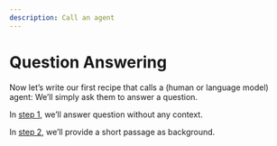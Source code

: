 ```yaml
---
description: Call an agent
---
```


# Question Answering

Now let’s write our first recipe that calls a (human or language model) agent: We’ll simply ask them to answer a question.

In [step 1](question-answering/q-and-a-without-context.md), we’ll answer question without any context.

In [step 2](question-answering/q-and-a-about-short-texts.md), we’ll provide a short passage as background.
